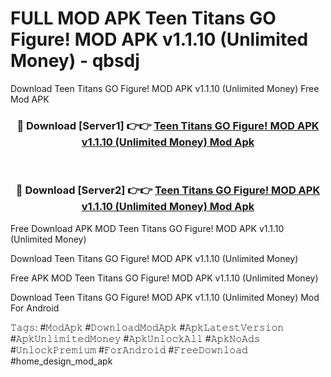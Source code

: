 # FULL MOD APK Teen Titans GO Figure! MOD APK v1.1.10 (Unlimited Money) - qbsdj
Download Teen Titans GO Figure! MOD APK v1.1.10 (Unlimited Money) Free Mod APK

<div align="center">
<h3>🔴 Download [Server1] 👉👉 <a href="https://apk-comot.site?title=Teen_Titans_GO_Figure!_MOD_APK_v1.1.10_(Unlimited_Money)">Teen Titans GO Figure! MOD APK v1.1.10 (Unlimited Money) Mod Apk</a></h3><br>

<h3>🔴 Download [Server2] 👉👉 <a href="https://apk-comot.site?title=Teen_Titans_GO_Figure!_MOD_APK_v1.1.10_(Unlimited_Money)">Teen Titans GO Figure! MOD APK v1.1.10 (Unlimited Money) Mod Apk</a></h3>
</div>


Free Download APK MOD Teen Titans GO Figure! MOD APK v1.1.10 (Unlimited Money)

Download Teen Titans GO Figure! MOD APK v1.1.10 (Unlimited Money) 

Free APK MOD Teen Titans GO Figure! MOD APK v1.1.10 (Unlimited Money) 

Download Teen Titans GO Figure! MOD APK v1.1.10 (Unlimited Money) Mod For Android

𝚃𝚊𝚐𝚜: #𝙼𝚘𝚍𝙰𝚙𝚔 #𝙳𝚘𝚠𝚗𝚕𝚘𝚊𝚍𝙼𝚘𝚍𝙰𝚙𝚔 #𝙰𝚙𝚔𝙻𝚊𝚝𝚎𝚜𝚝𝚅𝚎𝚛𝚜𝚒𝚘𝚗 #𝙰𝚙𝚔𝚄𝚗𝚕𝚒𝚖𝚒𝚝𝚎𝚍𝙼𝚘𝚗𝚎𝚢 #𝙰𝚙𝚔𝚄𝚗𝚕𝚘𝚌𝚔𝙰𝚕𝚕 #𝙰𝚙𝚔𝙽𝚘𝙰𝚍𝚜 #𝚄𝚗𝚕𝚘𝚌𝚔𝙿𝚛𝚎𝚖𝚒𝚞𝚖 #𝙵𝚘𝚛𝙰𝚗𝚍𝚛𝚘𝚒𝚍 #𝙵𝚛𝚎𝚎𝙳𝚘𝚠𝚗𝚕𝚘𝚊𝚍 #home_design_mod_apk